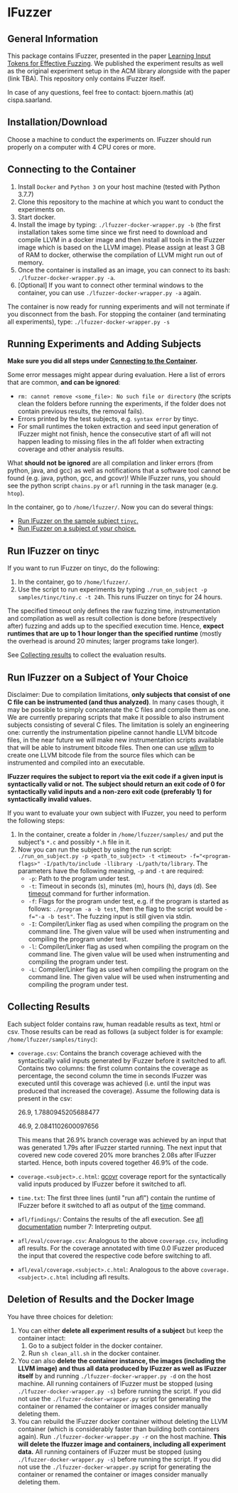 lFuzzer 
========

General Information
-------------------

This package contains lFuzzer, presented in the paper [Learning Input Tokens for Effective Fuzzing](https://publications.cispa.saarland/3135/). We published the experiment results as well as the original experiment setup in the ACM library alongside with the paper (link TBA). This repository only contains lFuzzer itself.

In case of any questions, feel free to contact: bjoern.mathis (at) cispa.saarland.

Installation/Download
---------------------

Choose a machine to conduct the experiments on. lFuzzer should run properly on a computer with 4 CPU cores or more.

Connecting to the Container
---------------------------

1.  Install `Docker` and `Python 3` on your host machine (tested with Python 3.7.7)
2.  Clone this repository to the machine at which you want to conduct the experiments on.
3.  Start docker.
4.  Install the image by typing: `./lfuzzer-docker-wrapper.py -b` (the first installation takes some time since we first need to download and compile LLVM in a docker image and then install all tools in the lFuzzer image which is based on the LLVM image). Please assign at least 3 GB of RAM to docker, otherwise the compilation of LLVM might run out of memory.
5.  Once the container is installed as an image, you can connect to its bash: `./lfuzzer-docker-wrapper.py -a`.
6.  \[Optional\] If you want to connect other terminal windows to the container, you can use `./lfuzzer-docker-wrapper.py -a` again.

The container is now ready for running experiments and will not terminate if you disconnect from the bash. For stopping the container (and terminating all experiments), type: `./lfuzzer-docker-wrapper.py -s`

Running Experiments and Adding Subjects
---------------------------------------

**Make sure you did all steps under [Connecting to the Container](#connecting-to-the-container).**

Some error messages might appear during evaluation. Here a list of errors that are common, **and can be ignored**:

*   `rm: cannot remove <some_file>: No such file or directory` (the scripts clean the folders before running the experiments, if the folder does not contain previous results, the removal fails).
*   Errors printed by the test subjects, e.g. `syntax error` by tinyc.
*   For small runtimes the token extraction and seed input generation of lFuzzer might not finish, hence the consecutive start of afl will not happen leading to missing files in the afl folder when extracting coverage and other analysis results.

What **should not be ignored** are all compilation and linker errors (from python, java, and gcc) as well as notifications that a software tool cannot be found (e.g. java, python, gcc, and gcovr)! While lFuzzer runs, you should see the python script `chains.py` or `afl` running in the task manager (e.g. `htop`).

In the container, go to `/home/lfuzzer/`. Now you can do several things:

*   [Run lFuzzer on the sample subject `tinyc`.](#run-lfuzzer-on-tinyc)
*   [Run lFuzzer on a subject of your choice.](#run-lfuzzer-on-a-subject-of-your-choice)

Run lFuzzer on tinyc
--------------------

If you want to run lFuzzer on tinyc, do the following:

1.  In the container, go to `/home/lfuzzer/`.
2.  Use the script to run experiments by typing `./run_on_subject -p samples/tinyc/tiny.c -t 24h`. This runs lFuzzer on tinyc for 24 hours.

The specified timeout only defines the raw fuzzing time, instrumentation and compilation as well as result collection is done before (respectively after) fuzzing and adds up to the specified execution time. Hence, **expect runtimes that are up to 1 hour longer than the specified runtime** (mostly the overhead is around 20 minutes; larger programs take longer).

See [Collecting results](#collecting-results) to collect the evaluation results.

Run lFuzzer on a Subject of Your Choice
---------------------------------------

Disclaimer:
Due to compilation limitations, **only subjects that consist of one C file can be instrumented (and thus analyzed)**. 
In many cases though, it may be possible to simply concatenate the C files and compile them as one. 
We are currently preparing scripts that make it possible to also instrument subjects consisting of several C files. 
The limitation is solely an engineering one: currently the instrumentation pipeline cannot handle LLVM bitcode files, 
in the near future we will make new instrumentation scripts available that will be able to instrument bitcode files. 
Then one can use [wllvm](https://github.com/travitch/whole-program-llvm) to create one LLVM bitcode file from the 
source files which can be instrumented and compiled into an executable.

**lFuzzer requires the subject to report via the exit code if a given input is syntactically valid or not. The subject should return an exit code of 0 for syntactically valid inputs and a non-zero exit code (preferably 1) for syntactically invalid values.**

If you want to evaluate your own subject with lFuzzer, you need to perform the following steps:

1.  In the container, create a folder in `/home/lfuzzer/samples/` and put the subject's `*.c` and possibly `*.h` file in it.
2.  Now you can run the subject by using the run script: `./run_on_subject.py -p <path_to_subject> -t <timeout> -f="<program-flags>" -I/path/to/include -llibrary -L/path/to/library`. The parameters have the following meaning, `-p` and `-t` are required:
    *   `-p`: Path to the program under test.
    *   `-t`: Timeout in seconds (s), minutes (m), hours (h), days (d). See [timeout](https://linux.die.net/man/1/timeout) command for further information.
    *   `-f`: Flags for the program under test, e.g. if the program is started as follows: `./program -a -b test`, then the flag to the script would be `-f="-a -b test"`. The fuzzing input is still given via stdin.
    *   `-I`: Compiler/Linker flag as used when compiling the program on the command line. The given value will be used when instrumenting and compiling the program under test.
    *   `-l`: Compiler/Linker flag as used when compiling the program on the command line. The given value will be used when instrumenting and compiling the program under test.
    *   `-L`: Compiler/Linker flag as used when compiling the program on the command line. The given value will be used when instrumenting and compiling the program under test.

Collecting Results
------------------

Each subject folder contains raw, human readable results as text, html or csv. Those results can be read as follows (a subject folder is for example: `/home/lfuzzer/samples/tinyc`):

*   `coverage.csv`: Contains the branch coverage achieved with the syntactically valid inputs generated by lFuzzer before it switched to afl. Contains two columns: the first column contains the coverage as percentage, the second column the time in seconds lFuzzer was executed until this coverage was achieved (i.e. until the input was produced that increased the coverage). Assume the following data is present in the csv:
   
    26.9, 1.7880945205688477
    
    46.9, 2.0841102600097656
    
    This means that 26.9% branch coverage was achieved by an input that was generated 1.79s after lFuzzer started running. The next input that covered new code covered 20% more branches 2.08s after lFuzzer started. Hence, both inputs covered together 46.9% of the code.
*   `coverage.<subject>.c.html`: [gcovr](https://gcovr.com/en/stable/) coverage report for the syntactically valid inputs produced by lFuzzer before it switched to afl.
*   `time.txt`: The first three lines (until "run afl") contain the runtime of lFuzzer before it switched to afl as output of the [time](http://man7.org/linux/man-pages/man1/time.1.html) command.
*   `afl/findings/`: Contains the results of the afl execution. See [afl documentation](https://lcamtuf.coredump.cx/afl/README.txt) number 7: Interpreting output.
*   `afl/eval/coverage.csv`: Analogous to the above `coverage.csv`, including afl results. For the coverage annotated with time 0.0 lFuzzer produced the input that covered the respective code before switching to afl.
*   `afl/eval/coverage.<subject>.c.html`: Analogous to the above `coverage.<subject>.c.html` including afl results.

Deletion of Results and the Docker Image
----------------------------------------

You have three choices for deletion:

1.  You can either **delete all experiment results of a subject** but keep the container intact:
    1.  Go to a subject folder in the docker container.
    2.  Run `sh clean_all.sh` in the docker container.
2.  You can also **delete the container instance, the images (including the LLVM image) and thus all data produced by lFuzzer as well as lFuzzer itself** by and running `./lfuzzer-docker-wrapper.py -d` on the host machine. All running containers of lFuzzer must be stopped (using `./lfuzzer-docker-wrapper.py -s`) before running the script. If you did not use the `./lfuzzer-docker-wrapper.py` script for generating the container or renamed the container or images consider manually deleting them.
3.  You can rebuild the lFuzzer docker container without deleting the LLVM container (which is considerably faster than building both containers again). Run `./lfuzzer-docker-wrapper.py -r` on the host machine. **This will delete the lfuzzer image and containers, including all experiment data.** All running containers of lFuzzer must be stopped (using `./lfuzzer-docker-wrapper.py -s`) before running the script. If you did not use the `./lfuzzer-docker-wrapper.py` script for generating the container or renamed the container or images consider manually deleting them.
